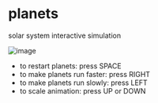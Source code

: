 # planets
solar system interactive simulation


![image](https://user-images.githubusercontent.com/91421235/227746621-1283269c-9ae4-4e2f-a958-41d1859a2768.png)

- to restart planets: press SPACE
- to make planets run faster: press RIGHT
- to make planets run slowly: press LEFT
- to scale animation: press UP or DOWN
